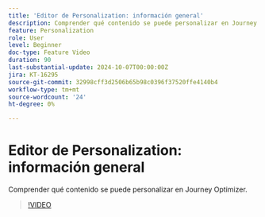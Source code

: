 ```yaml
---
title: 'Editor de Personalization: información general'
description: Comprender qué contenido se puede personalizar en Journey Optimizer.
feature: Personalization
role: User
level: Beginner
doc-type: Feature Video
duration: 90
last-substantial-update: 2024-10-07T00:00:00Z
jira: KT-16295
source-git-commit: 32998cff3d2506b65b98c0396f37520ffe4140b4
workflow-type: tm+mt
source-wordcount: '24'
ht-degree: 0%

---
```



# Editor de Personalization: información general

Comprender qué contenido se puede personalizar en Journey Optimizer.

>[!VIDEO](https://video.tv.adobe.com/v/3434964/?learn=on)
